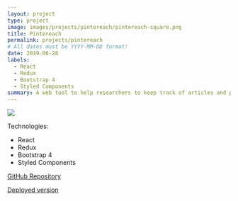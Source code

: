 ```yaml
---
layout: project
type: project
image: images/projects/pintereach/pintereach-square.png
title: Pintereach
permalink: projects/pintereach
# All dates must be YYYY-MM-DD format!
date: 2019-06-28
labels:
  - React
  - Redux
  - Bootstrap 4
  - Styled Components
summary: A web tool to help researchers to keep track of articles and papers.
---
```


<img class="ui image" src="{{ site.baseurl }}/images/projects/pintereach/pintereach.png">

Technologies:
- React
- Redux
- Bootstrap 4
- Styled Components


<a href="https://github.com/daquinons/pintereach-react"><i class="large github icon "></i>GitHub Repository</a>
<p><a href="http://pintereach-react.netlify.com">Deployed version</a></p>

